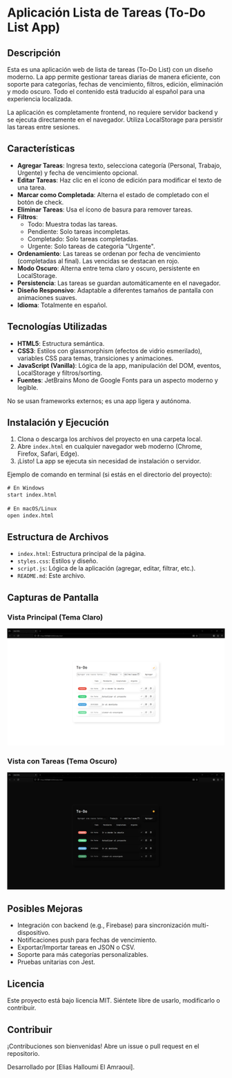 # Aplicación Lista de Tareas (To-Do List App)

## Descripción

Esta es una aplicación web de lista de tareas (To-Do List) con un diseño moderno. La app permite gestionar tareas diarias de manera eficiente, con soporte para categorías, fechas de vencimiento, filtros, edición, eliminación y modo oscuro. Todo el contenido está traducido al español para una experiencia localizada.

La aplicación es completamente frontend, no requiere servidor backend y se ejecuta directamente en el navegador. Utiliza LocalStorage para persistir las tareas entre sesiones.

## Características

- **Agregar Tareas**: Ingresa texto, selecciona categoría (Personal, Trabajo, Urgente) y fecha de vencimiento opcional.
- **Editar Tareas**: Haz clic en el ícono de edición para modificar el texto de una tarea.
- **Marcar como Completada**: Alterna el estado de completado con el botón de check.
- **Eliminar Tareas**: Usa el ícono de basura para remover tareas.
- **Filtros**: 
  - Todo: Muestra todas las tareas.
  - Pendiente: Solo tareas incompletas.
  - Completado: Solo tareas completadas.
  - Urgente: Solo tareas de categoría "Urgente".
- **Ordenamiento**: Las tareas se ordenan por fecha de vencimiento (completadas al final). Las vencidas se destacan en rojo.
- **Modo Oscuro**: Alterna entre tema claro y oscuro, persistente en LocalStorage.
- **Persistencia**: Las tareas se guardan automáticamente en el navegador.
- **Diseño Responsivo**: Adaptable a diferentes tamaños de pantalla con animaciones suaves.
- **Idioma**: Totalmente en español.

## Tecnologías Utilizadas

- **HTML5**: Estructura semántica.
- **CSS3**: Estilos con glassmorphism (efectos de vidrio esmerilado), variables CSS para temas, transiciones y animaciones.
- **JavaScript (Vanilla)**: Lógica de la app, manipulación del DOM, eventos, LocalStorage y filtros/sorting.
- **Fuentes**: JetBrains Mono de Google Fonts para un aspecto moderno y legible.

No se usan frameworks externos; es una app ligera y autónoma.

## Instalación y Ejecución

1. Clona o descarga los archivos del proyecto en una carpeta local.
2. Abre `index.html` en cualquier navegador web moderno (Chrome, Firefox, Safari, Edge).
3. ¡Listo! La app se ejecuta sin necesidad de instalación o servidor.

Ejemplo de comando en terminal (si estás en el directorio del proyecto):
```
# En Windows
start index.html

# En macOS/Linux
open index.html
```

## Estructura de Archivos

- `index.html`: Estructura principal de la página.
- `styles.css`: Estilos y diseño.
- `script.js`: Lógica de la aplicación (agregar, editar, filtrar, etc.).
- `README.md`: Este archivo.

## Capturas de Pantalla

### Vista Principal (Tema Claro)
![Vista Principal Clara](/img/claro.png)  

### Vista con Tareas (Tema Oscuro)
![Vista con Tareas Oscuro](/img/oscuro.png)  

## Posibles Mejoras

- Integración con backend (e.g., Firebase) para sincronización multi-dispositivo.
- Notificaciones push para fechas de vencimiento.
- Exportar/Importar tareas en JSON o CSV.
- Soporte para más categorías personalizables.
- Pruebas unitarias con Jest.

## Licencia

Este proyecto está bajo licencia MIT. Siéntete libre de usarlo, modificarlo o contribuir.

## Contribuir

¡Contribuciones son bienvenidas! Abre un issue o pull request en el repositorio.

Desarrollado por [Elias Halloumi El Amraoui].
